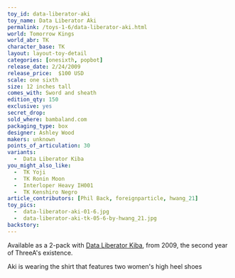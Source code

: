 ```yaml
---
toy_id: data-liberator-aki
toy_name: Data Liberator Aki
permalink: /toys-1-6/data-liberator-aki.html
world: Tomorrow Kings
world_abr: TK
character_base: TK
layout: layout-toy-detail
categories: [onesixth, popbot]
release_date: 2/24/2009
release_price:  $100 USD
scale: one sixth
size: 12 inches tall
comes_with: Sword and sheath
edition_qty: 150
exclusive: yes
secret_drop:
sold_where: bambaland.com
packaging_type: box
designer: Ashley Wood
makers: unknown
points_of_articulation: 30
variants: 
  -  Data Liberator Kiba
you_might_also_like:
  -  TK Yoji
  -  TK Ronin Moon
  -  Interloper Heavy IH001
  -  TK Kenshiro Negro
article_contributors: [Phil Back, foreignparticle, hwang_21]
toy_pics:
  -  data-liberator-aki-01-6.jpg
  -  data-liberator-aki-tk-05-6-by-hwang_21.jpg
backstory:
---
```

Available as a 2-pack with <a href="/toys-1-6/data-liberator-kiba.html">Data Liberator Kiba</a>, from 2009, the second year of ThreeA's existence.

Aki is wearing the shirt that features two women's high heel shoes